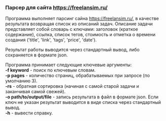 ### Парсер для сайта https://freelansim.ru/
Программа выполняет парсинг сайна https://freelansim.ru/, в качестве результата возвращая
список из описаний задач.
Описание задачи представляет собой словарь с ключами: заголовок  (краткое содержание), ссылка, список
тегов, стоимость и отметка о времени создания ('title', 'link', 'tags', 'price', 'date'). 

Результат работы выводится через стандартный вывод, либо сохраняется в формате json.

Программа принимает следующие ключевые аргументы:  
__-f keyword__ - поиск по ключевым словам.  
__-p pages__ - количество страниц, обрабатываемых при запросе (по умолчанию 3).  
__-rs__ - обратная сортировка (начиная с самой старой задачи и заканчивая самой свежей).  
__-o path/to/output/file__ - запись результата в файл в формате json.
Если ключ не указан результат выводится в виде списка через стандартный вывод.  
__-h__  - вывести справку.  
